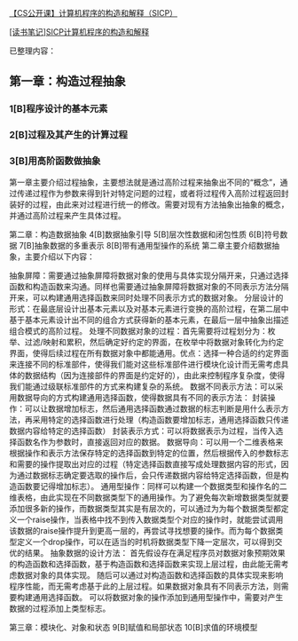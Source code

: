 
[【CS公开课】计算机程序的构造和解释（SICP）](https://www.bilibili.com/video/BV1Xx41117tr/)

[[读书笔记]SICP计算机程序的构造和解释](https://zhuanlan.zhihu.com/p/131588785)


已整理内容：

## 第一章：构造过程抽象
### 1[B]程序设计的基本元素
### 2[B]过程及其产生的计算过程
### 3[B]用高阶函数做抽象
第一章主要介绍过程抽象，主要想法就是通过高阶过程来抽象出不同的“概念”，通过传递过程作为参数来得到针对特定问题的过程，或者将过程传入高阶过程返回封装好的过程，由此来对过程进行统一的修改。需要对现有方法抽象出抽象的概念，并通过高阶过程来产生具体过程。



第二章：构造数据抽象
4[B]数据抽象引导
5[B]层次性数据和闭包性质
6[B]符号数据
7[B]抽象数据的多重表示
8[B]带有通用型操作的系统
第二章主要介绍数据抽象，主要介绍以下内容：

抽象屏障：需要通过抽象屏障将数据对象的使用与具体实现分隔开来，只通过选择函数和构造函数来沟通。同样也需要通过抽象屏障将数据对象的不同表示方法分隔开来，可以构建通用选择函数来同时处理不同表示方式的数据对象。
分层设计的形式：在最底层设计出基本元素以及对基本元素进行变换的高阶过程，在第二层中基于基本元素设计出不同的组合方式获得新的基本元素，在最后一层中抽象出描述组合模式的高阶过程。
处理不同数据对象的过程：首先需要将过程划分为：枚举、过滤/映射和累积，然后确定好约定的界面，在枚举中将数据对象转化为约定界面，使得后续过程在所有数据对象中都能通用。优点：选择一种合适的约定界面来连接不同的标准部件，使得我们能对这些标准部件进行模块化设计而无需考虑具体的数据结构（因为连接部件的界面是约定好的），由此来控制程序复杂度，使得我们能通过级联标准部件的方式来构建复杂的系统。
数据不同表示方法：可以采用数据导向的方式构建通用选择函数，使得数据具有不同的表示方法：
封装操作：可以让数据增加标志，然后通用选择函数通过数据的标志判断是用什么表示方法，再采用特定的选择函数进行处理（构造函数要增加标志，通用选择函数只传递数据内容给特定的选择函数）
封装表示方式：可以将数据表示为过程，当传入选择函数名作为参数时，直接返回对应的数据。
数据导向：可以用一个二维表格来根据操作和表示方法保存特定的选择函数到特定的位置，然后根据传入的参数标志和需要的操作提取出对应的过程（特定选择函数直接写成处理数据内容的形式，因为通过数据标志确定要选取的操作后，会只传递数据内容给特定选择函数，但是构造函数要记得增加标志）。
通用型操作：同样可以构建一个数据类型和操作名的二维表格，由此实现在不同数据类型下的通用操作。为了避免每次新增数据类型就要添加很多新的操作，而数据类型其实是有层次的，可以通过为为每个数据类型都定义一个raise操作，当表格中找不到传入数据类型个对应的操作时，就能尝试调用该数据的raise操作提升到更高一层的，再尝试寻找想要的操作。而为每个数据类型定义一个drop操作，可以在适当的时机将数据类型下降一定层次，可以得到交优的结果。
抽象数据的设计方法：
首先假设存在满足程序员对数据对象预期效果的构造函数和选择函数，基于构造函数和选择函数来实现上层过程，由此能无需考虑数据对象的具体实现。
随后可以通过对构造函数和选择函数的具体实现来影响程序性能，而无需考虑基于此的上层过程。如果数据对象具有不同表示方法，则需要构建通用选择函数。
可以将数据对象的操作添加到通用型操作中，需要对产生数据的过程添加上类型标志。


第三章：模块化、对象和状态
9[B]赋值和局部状态
10[B]求值的环境模型


